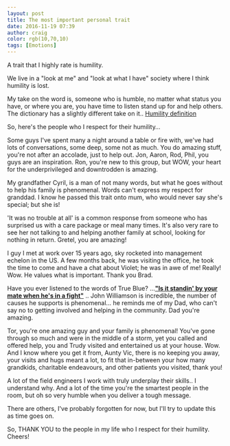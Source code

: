 ```yaml
---
layout: post
title: The most important personal trait
date: 2016-11-19 07:39
author: craig
color: rgb(10,70,10)
tags: [Emotions]
---
```

A trait that I highly rate is humility.

We live in a "look at me" and "look at what I have" society where I think humility is lost.

My take on the word is, someone who is humble, no matter what status you have, or where you are, you have time to listen stand up for and help others. The dictionary has a slightly different take on it..
[Humility definition](/assets/img/posts/humility.jpg "Humility definition")

So, here's the people who I respect for their humility…

Some guys I've spent many a night around a table or fire with, we've had lots of conversations, some deep, some not as much. You do amazing stuff, you're not after an accolade, just to help out. Jon, Aaron, Rod, Phil, you guys are an inspiration. Ron, you're new to this group, but WOW, your heart for the underprivileged and downtrodden is amazing.

My grandfather Cyril, is a man of not many words, but what he goes without to help his family is phenomenal. Words can't express my respect for granddad. I know he passed this trait onto mum, who would never say she's special; but she is!

'It was no trouble at all' is a common response from someone who has surprised us with a care package or meal many times. It's also very rare to see her not talking to and helping another family at school, looking for nothing in return. Gretel, you are amazing!

I guy I met at work over 15 years ago, sky rocketed into management echelon in the US. A few months back, he was visiting the office, he took the time to come and have a chat about Violet; he was in awe of me! Really! Wow. He values what is important. Thank you Brad.

Have you ever listened to the words of True Blue? …**<a href="https://youtu.be/cohkaLM3AjQ?t=1m23s">"Is it standin' by your mate when he's in a fight"</a>** .. John Williamson is incredible, the number of causes he supports is phenomenal… he reminds me of my Dad, who can't say no to getting involved and helping in the community. Dad you're amazing.

Tor, you're one amazing guy and your family is phenomenal! You've gone through so much and were in the middle of a storm, yet you called and offered help, you and Trudy visited and entertained us at your house. Wow. And I know where you get it from, Aunty Vic, there is no keeping you away, your visits and hugs meant a lot, to fit that in-between your how many grandkids, charitable endeavours, and other patients you visited, thank you!

A lot of the field engineers I work with truly underplay their skills.. I understand why. And a lot of the time you're the smartest people in the room, but oh so very humble when you deliver a tough message.

There are others, I've probably forgotten for now, but I'll try to update this as time goes on.

So, THANK YOU to the people in my life who I respect for their humility. Cheers!
